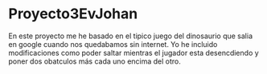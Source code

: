 # Proyecto3EvJohan
En este proyecto me he basado en el tipico juego del dinosaurio que salia en google cuando nos quedabamos sin internet.
Yo he incluido modificaciones como poder saltar mientras el jugador esta desencdiendo y poner dos obatculos más cada uno encima del otro.
